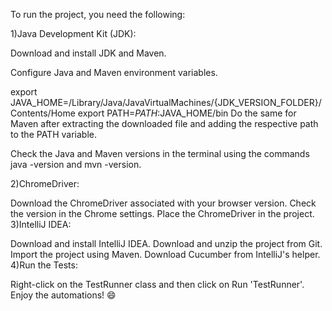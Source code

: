 To run the project, you need the following:

1)Java Development Kit (JDK):

Download and install JDK and Maven.

Configure Java and Maven environment variables.

export JAVA_HOME=/Library/Java/JavaVirtualMachines/{JDK_VERSION_FOLDER}/Contents/Home
export PATH=$PATH:$JAVA_HOME/bin
Do the same for Maven after extracting the downloaded file and adding the respective path to the PATH variable.

Check the Java and Maven versions in the terminal using the commands java -version and mvn -version.

2)ChromeDriver:

Download the ChromeDriver associated with your browser version. Check the version in the Chrome settings.
Place the ChromeDriver in the project.
3)IntelliJ IDEA:

Download and install IntelliJ IDEA.
Download and unzip the project from Git.
Import the project using Maven.
Download Cucumber from IntelliJ's helper.
4)Run the Tests:

Right-click on the TestRunner class and then click on Run 'TestRunner'.
Enjoy the automations! 😄
